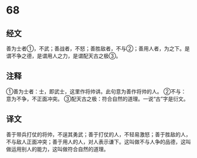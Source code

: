 # 68

## 经文

善为士者①，不武；善战者，不怒；善胜敌者，不与②；善用人者，为之下。是谓不争之德，是谓用人之力，是谓配天古之极③。

## 注释

①善为士者：士，即武士，这里作将帅讲。此句意为善作将帅的人。
②不与：意为不争，不正面冲突。
③配天古之极：符合自然的道理。一说“古”字是衍文。

## 译文

善于带兵打仗的将帅，不逞其勇武；善于打仗的人，不轻易激怒；善于胜敌的人，不与敌人正面冲突；善于用人的人，对人表示谦下。这叫做不与人争的品德，这叫做运用别人的能力，这叫做符合自然的道理。
